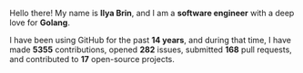 Hello there! My name is **Ilya Brin**, and I am a **software engineer** with a deep love for **Golang**.

I have been using GitHub for the past **14 years**, and during that time, I have made **5355** contributions, opened **282** issues, submitted **168** pull requests, and contributed to **17** open-source projects.
